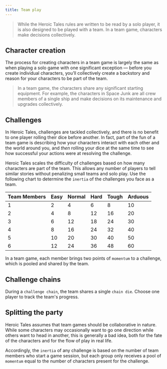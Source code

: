 ```yaml
---
title: Team play
---
```


> While the Heroic Tales rules are written to be read by a solo player, it is also designed to be played with a team. In a team game, characters make decisions collectively.

## Character creation

The process for creating characters in a team game is largely the same as when playing a solo game with one significant exception — before you create individual characters, you’ll collectively create a backstory and reason for your characters to be part of the team.

> In a team game, the characters share any significant starting equipment. For example, the characters in Space Junk are all crew members of a single ship and make decisions on its maintenance and upgrades collectively.

## Challenges

In Heroic Tales, challenges are tackled collectively, and there is no benefit to one player rolling their dice before another. In fact, part of the fun of a team game is describing how your characters interact with each other and the world around you, and *then* rolling your dice at the same time to see how successful your actions were at resolving the challenge.

Heroic Tales scales the difficulty of challenges based on how many characters are part of the team. This allows any number of players to tell similar stories without penalizing small teams and solo play. Use the following chart to determine the `inertia` of the challenges you face as a team.

| **Team Members** | **Easy** | **Normal** | **Hard** | **Tough** | **Arduous** |
| ---------------- | -------- | ---------- | -------- | --------- | ----------- |
| 1                | 2        | 4          | 6        | 8         | 10          |
| 2                | 4        | 8          | 12       | 16        | 20          |
| 3                | 6        | 12         | 18       | 24        | 30          |
| 4                | 8        | 16         | 24       | 32        | 40          |
| 5                | 10       | 20         | 30       | 40        | 50          |
| 6                | 12       | 24         | 36       | 48        | 60          |

In a team game, each member brings two points of `momentum` to a challenge, which is pooled and shared by the team.

## Challenge chains

During a `challenge chain`, the team shares a single `chain die`. Choose one player to track the team's progress.

## Splitting the party

Heroic Tales assumes that team games should be collaborative in nature. While some characters may occasionally want to go one direction while others want to head in another, this is generally a bad idea, both for the fate of the characters and for the flow of play in real life.

Accordingly, the `inertia` of any challenge is based on the number of team members who start a game session, but each group only receives a pool of `momentum` equal to the number of characters present for the challenge.
